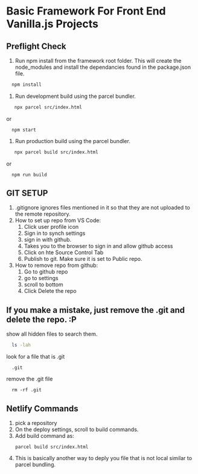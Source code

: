 # Basic Framework For Front End Vanilla.js Projects

## Preflight Check
1. Run npm install from the framework root folder. This will create the node_modules and install the dependancies found in the package.json file.
```bash
  npm install
```

1. Run development build using the parcel bundler.
```bash
   npx parcel src/index.html
```
or
```
  npm start
```

1. Run production build using the parcel bundler.
```bash
   npx parcel build src/index.html
```
or
```
  npm run build
```


## GIT SETUP
1. .gitignore ignores files mentioned in it so that they are not uploaded to the remote repository.
2. How to set up repo from VS Code:
   1. Click user profile icon
   2. Sign in to synch settings
   3. sign in with github.
   4. Takes you to the browser to sign in and allow github access
   5. Click on hte Source Control Tab
   6. Publish to git. Make sure it is set to Public repo.
3. How to remove repo from github:
   1. Go to github repo
   2. go to settings
   3. scroll to bottom
   4. Click Delete the repo

## If you make a mistake, just remove the .git and delete the repo. :P

show all hidden files to search them.
```bash
  ls -lah
```

look for a file that is .git
```
  .git
```

remove the .git file
```
  rm -rf .git
```

## Netlify Commands

1. pick a repository
2. On the deploy settings, scroll to build commands.
3. Add build command as:
   ```
   parcel build src/index.html
   ```
4. This is basically another way to deply you file that is not local similar to parcel bundling. 
